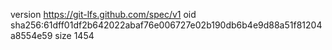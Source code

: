 version https://git-lfs.github.com/spec/v1
oid sha256:61dff01df2b642022abaf76e006727e02b190db6b4e9d88a51f81204a8554e59
size 1454
